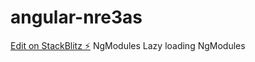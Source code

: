 # angular-nre3as

[Edit on StackBlitz ⚡️](https://stackblitz.com/edit/angular-nre3as)
NgModules
Lazy loading NgModules
